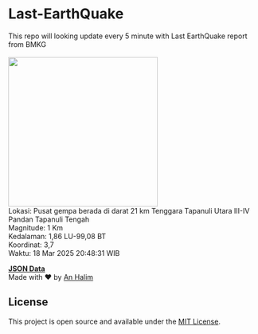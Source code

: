 # Last-EarthQuake
This repo will looking update every 5 minute with Last EarthQuake report from BMKG
<br>
<br>
<img src="undefined" width="300"/>
<br>
Lokasi: Pusat gempa berada di darat 21 km Tenggara Tapanuli Utara  III-IV Pandan Tapanuli Tengah <br>
Magnitude: 1 Km <br>
Kedalaman: 1,86 LU-99,08 BT <br>
Koordinat: 3,7 <br>
Waktu: 18 Mar 2025 20:48:31 WIB <br>

<a href="./data/data.json">**JSON Data**</a>
<br>
Made with ❤️ by <a href="https://github.com/an-halim">An Halim</a>
## License

This project is open source and available under the [MIT License](LICENSE).
